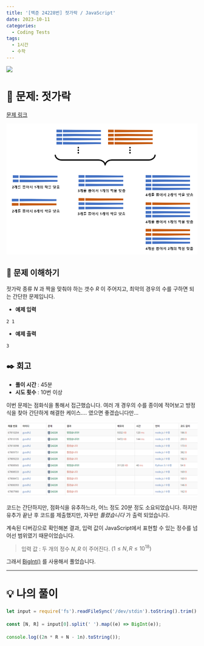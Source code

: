 ```yaml
---
title: '[백준 24228번] 젓가락 / JavaScript'
date: 2023-10-11
categories:
  - Coding Tests
tags:
  - 1시간
  - 수학
---
```


![](https://velog.velcdn.com/images/gusdh2/post/7e3117af-14b0-45b0-ba4e-037601c9a055/image.png)

# 📝 문제: 젓가락

[문제 링크](https://www.acmicpc.net/problem/24228)

![](images/Pasted%20image%2020231011152146.png)

## 🎯 문제 이해하기

젓가락 종류 $N$ 과 짝을 맞춰야 하는 갯수 $R$ 이 주어지고, 최악의 경우의 수를 구하면 되는 간단한 문제입니다.

- **예제 입력**

```
2 1
```

- **예제 출력**

```
3
```

## ✒️ 회고

- **풀이 시간** : 45분
- **시도 횟수** : 10번 이상

이번 문제는 점화식을 통해서 접근했습니다. 여러 개 경우의 수를 종이에 적어보고 방정식을 찾아 간단하게 해결한 케이스.... 였으면 좋겠습니다만...

![](images/Pasted%20image%2020231011150118.png)

코드는 간단하지만, 점화식을 유추하느라, 어느 정도 20분 정도 소요되었습니다. 하지만 유추가 끝난 후 코드를 제출했지만, 자꾸만 $틀렸습니다$ 가 출력 되었습니다.

계속된 디버깅으로 확인해본 결과, 입력 값이 JavaScript에서 표현할 수 있는 정수를 넘어선 범위였기 때문이었습니다.

> 입력 값 : 두 개의 정수 $N, R$ 이 주어진다. $(1 ≤ N,R ≤ 10^{18})$

그래서 [BigInt()](https://blog-tummy.vercel.app/blog/2023/10/javascript-자바스크립트의-숫자-범위-Number-vs-BigInt) 를 사용해서 풀었습니다.

---

# 💡 나의 풀이

```js
let input = require('fs').readFileSync('/dev/stdin').toString().trim().split('\n');

const [N, R] = input[0].split(' ').map((e) => BigInt(e));

console.log((2n * R + N - 1n).toString());
```
